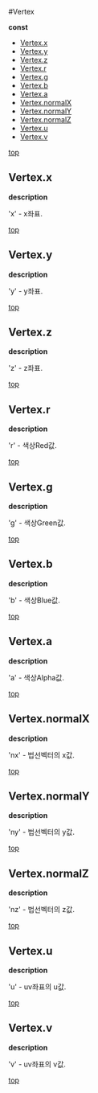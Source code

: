 #Vertex

**const**
* [Vertex.x](#vertexx)
* [Vertex.y](#vertexy)
* [Vertex.z](#vertexz)
* [Vertex.r](#vertexr)
* [Vertex.g](#vertexg)
* [Vertex.b](#vertexb)
* [Vertex.a](#vertexa)
* [Vertex.normalX](#vertexnormalx)
* [Vertex.normalY](#vertexnormaly)
* [Vertex.normalZ](#vertexnormalz)
* [Vertex.u](#vertexu)
* [Vertex.v](#vertexv)

[top](#)
## Vertex.x

**description**

'x' - x좌표.

[top](#)
## Vertex.y

**description**

'y' - y좌표.

[top](#)
## Vertex.z

**description**

'z' - z좌표.

[top](#)
## Vertex.r

**description**

'r' - 색상Red값.

[top](#)
## Vertex.g

**description**

'g' - 색상Green값.

[top](#)
## Vertex.b

**description**

'b' - 색상Blue값.

[top](#)
## Vertex.a

**description**

'a' - 색상Alpha값.

[top](#)
## Vertex.normalX

**description**

'nx' - 법선벡터의 x값.

[top](#)
## Vertex.normalY

**description**

'ny' - 법선벡터의 y값.

[top](#)
## Vertex.normalZ

**description**

'nz' - 법선벡터의 z값.

[top](#)
## Vertex.u

**description**

'u' - uv좌표의 u값.

[top](#)
## Vertex.v

**description**

'v' - uv좌표의 v값.

[top](#)
